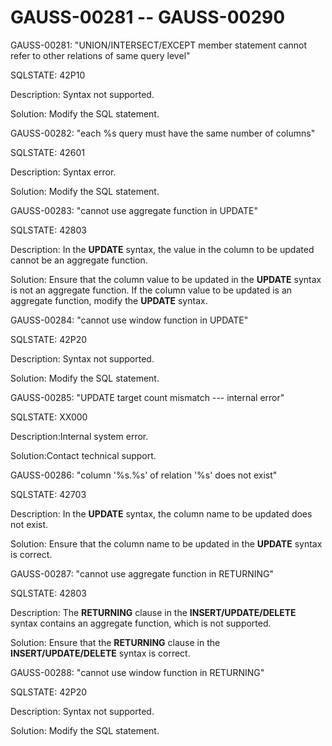 # GAUSS-00281 -- GAUSS-00290<a name="EN-US_TOPIC_0302072877"></a>

GAUSS-00281: "UNION/INTERSECT/EXCEPT member statement cannot refer to other relations of same query level"

SQLSTATE: 42P10

Description: Syntax not supported.

Solution: Modify the SQL statement.

GAUSS-00282: "each %s query must have the same number of columns"

SQLSTATE: 42601

Description: Syntax error.

Solution: Modify the SQL statement.

GAUSS-00283: "cannot use aggregate function in UPDATE"

SQLSTATE: 42803

Description: In the  **UPDATE**  syntax, the value in the column to be updated cannot be an aggregate function.

Solution: Ensure that the column value to be updated in the  **UPDATE**  syntax is not an aggregate function. If the column value to be updated is an aggregate function, modify the  **UPDATE**  syntax.

GAUSS-00284: "cannot use window function in UPDATE"

SQLSTATE: 42P20

Description: Syntax not supported.

Solution: Modify the SQL statement.

GAUSS-00285: "UPDATE target count mismatch --- internal error"

SQLSTATE: XX000

Description:Internal system error.

Solution:Contact technical support.

GAUSS-00286: "column '%s.%s' of relation '%s' does not exist"

SQLSTATE: 42703

Description: In the  **UPDATE**  syntax, the column name to be updated does not exist.

Solution: Ensure that the column name to be updated in the  **UPDATE**  syntax is correct.

GAUSS-00287: "cannot use aggregate function in RETURNING"

SQLSTATE: 42803

Description: The  **RETURNING**  clause in the  **INSERT/UPDATE/DELETE**  syntax contains an aggregate function, which is not supported.

Solution: Ensure that the  **RETURNING**  clause in the  **INSERT/UPDATE/DELETE**  syntax is correct.

GAUSS-00288: "cannot use window function in RETURNING"

SQLSTATE: 42P20

Description: Syntax not supported.

Solution: Modify the SQL statement.

